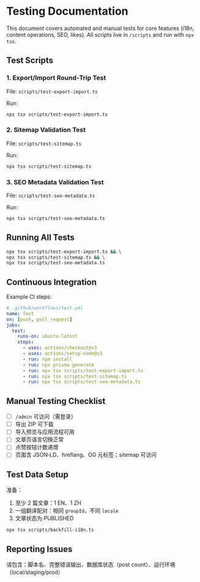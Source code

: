# Testing Documentation

This document covers automated and manual tests for core features (i18n, content operations, SEO, likes). All scripts live in `/scripts` and run with `npx tsx`.

## Test Scripts

### 1. Export/Import Round‑Trip Test

File: `scripts/test-export-import.ts`

Run:

```bash
npx tsx scripts/test-export-import.ts
```

### 2. Sitemap Validation Test

File: `scripts/test-sitemap.ts`

Run:

```bash
npx tsx scripts/test-sitemap.ts
```

### 3. SEO Metadata Validation Test

File: `scripts/test-seo-metadata.ts`

Run:

```bash
npx tsx scripts/test-seo-metadata.ts
```

## Running All Tests

```bash
npx tsx scripts/test-export-import.ts && \
npx tsx scripts/test-sitemap.ts && \
npx tsx scripts/test-seo-metadata.ts
```

## Continuous Integration

Example CI steps:

```yaml
# .github/workflows/test.yml
name: Test
on: [push, pull_request]
jobs:
  test:
    runs-on: ubuntu-latest
    steps:
      - uses: actions/checkout@v3
      - uses: actions/setup-node@v3
      - run: npm install
      - run: npx prisma generate
      - run: npx tsx scripts/test-export-import.ts
      - run: npx tsx scripts/test-sitemap.ts
      - run: npx tsx scripts/test-seo-metadata.ts
```

## Manual Testing Checklist

- [ ] `/admin` 可访问（需登录）
- [ ] 导出 ZIP 可下载
- [ ] 导入预览与应用流程可用
- [ ] 文章页语言切换正常
- [ ] 点赞按钮计数递增
- [ ] 页面含 JSON‑LD、hreflang、OG 元标签；sitemap 可访问

## Test Data Setup

准备：

1. 至少 2 篇文章：1 EN、1 ZH
2. 一组翻译配对：相同 `groupId`，不同 `locale`
3. 文章状态为 PUBLISHED

```bash
npx tsx scripts/backfill-i18n.ts
```

## Reporting Issues

请包含：脚本名、完整错误输出、数据库状态（post count）、运行环境（local/staging/prod）
